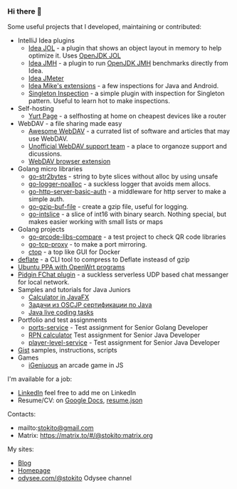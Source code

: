 ### Hi there 👋

Some useful projects that I developed, maintaining or contributed:

* IntelliJ Idea plugins
  * [Idea JOL](https://github.com/stokito/IdeaJol) - a plugin that shows an object layout in memory to help optimize it. Uses [OpenJDK JOL](https://github.com/openjdk/jol)
  * [Idea JMH](https://github.com/artyushov/idea-jmh-plugin) - a plugin to run [OpenJDK JMH](https://github.com/openjdk/jmh) benchmarks directly from Idea.
  * [Idea JMeter](https://github.com/ponomandr/jmeter-idea-plugin)
  * [Idea Mike's extensions](https://github.com/Miha-x64/Mikes_IDEA_extensions) - a few inspections for Java and Android.
  * [Singleton Inspection](https://github.com/stokito/IdeaSingletonInspection) - a simple plugin with inspection for Singleton pattern. Useful to learn hot to make inspections.
* Self-hosting
  * [Yurt Page](https://github.com/yurt-page/docs) - a selfhosting at home on cheapest devices like a router
* WebDAV - a file sharing made easy
  * [Awesome WebDAV](https://github.com/stokito/awesome-webdav) - a currated list of software and articles that may use WebDAV.
  * [Unofficial WebDAV support team](https://github.com/WebDAVDevs) - a place to organoze support and dicussions.
  * [WebDAV browser extension](https://github.com/WebDAVDevs/webdav-browser-extension)
* Golang micro libraries
  * [go-str2bytes](https://github.com/stokito/go-str2bytes) - string to byte slices without alloc by using unsafe 
  * [go-logger-noalloc](https://github.com/stokito/go-logger-noalloc) - a suckless logger that avoids mem allocs.
  * [go-http-server-basic-auth](https://github.com/stokito/go-http-server-basic-auth) - a middleware for http server to make a simple auth.
  * [go-gzip-buf-file](https://github.com/stokito/go-gzip-buf-file) - create a gzip file, useful for logging.
  * [go-intslice](https://github.com/stokito/go-intslice) - a slice of int16 with binary search. Nothing special, but makes easier working with small lists or maps
* Golang projects
  * [go-qrcode-libs-compare](https://github.com/stokito/go-qrcode-libs-compare) - a test project to check QR code libraries
  * [go-tcp-proxy](https://github.com/stokito/go-tcp-proxy/tree/mirroring) - to make a port mirroring.
  * [ctop](https://github.com/bcicen/ctop) - a top like GUI for Docker
* [deflate](https://github.com/stokito/deflate) - a CLI tool to compress to Deflate insteasd of gzip
* [Ubuntu PPA with OpenWrt programs](https://github.com/stokito/openwrt-ubuntu)
* [Pidgin FChat plugin](https://github.com/stokito/pidgin-fchat) - a suckless serverless UDP based chat messanger for local network.
* Samples and tutorials for Java Juniors
  * [Calculator in JavaFX](https://github.com/stokito/javafx-calculator)
  * [Задачи из OSCJP сертификации по Java](https://github.com/stokito/OCPJP)
  * [Java live coding tasks](https://github.com/stokito/java-live-coding-tasks)
* Portfolio and test assignments
  * [ports-service](https://github.com/stokito/ports-service) - Test assignment for Senior Golang Developer
  * [RPN calculator](https://github.com/stokito/rpn-calc) Test assignment for Senior Java Developer
  * [player-level-service](https://github.com/stokito/player-level-service) - Test assignment for Senior 
Java Developer
* [Gist](https://gist.github.com/stokito) samples, instructions, scripts
* Games
  * [iGeniuous](https://github.com/stokito/iGeniuous) an arcade game in JS

I'm available for a job:
* [LinkedIn](https://www.linkedin.com/in/stokito/) feel free to add me on LinkedIn
* Resume/CV: on [Google Docs](https://docs.google.com/document/d/1k_NF7c_9jinoF8_UX6MZNlNWnGJAb7-kBT9omMOz6qc/), [resume.json](https://registry.jsonresume.org/stokito)

Contacts:
* mailto:stokito@gmail.com 
* Matrix: https://matrix.to/#/@stokito:matrix.org

My sites:
* [Blog](https://stokito.wordpress.com/)
* [Homepage](https://stokito.com/)
* [odysee.com/@stokito](https://odysee.com/@stokito) Odysee channel
